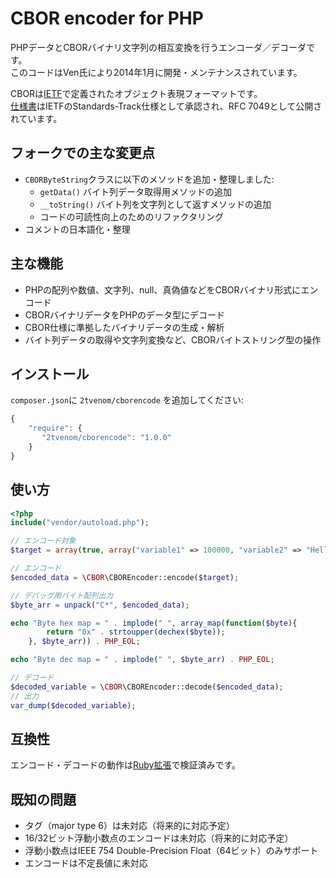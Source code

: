 # CBOR encoder for PHP

PHPデータとCBORバイナリ文字列の相互変換を行うエンコーダ／デコーダです。  
このコードはVen氏により2014年1月に開発・メンテナンスされています。

CBORは[IETF](http://ietf.org)で定義されたオブジェクト表現フォーマットです。  
[仕様書](http://tools.ietf.org/html/rfc7049)はIETFのStandards-Track仕様として承認され、RFC 7049として公開されています。

## フォークでの主な変更点

- `CBORByteString`クラスに以下のメソッドを追加・整理しました:
  - `getData()` バイト列データ取得用メソッドの追加
  - `__toString()` バイト列を文字列として返すメソッドの追加
  - コードの可読性向上のためのリファクタリング
- コメントの日本語化・整理

## 主な機能

- PHPの配列や数値、文字列、null、真偽値などをCBORバイナリ形式にエンコード
- CBORバイナリデータをPHPのデータ型にデコード
- CBOR仕様に準拠したバイナリデータの生成・解析
- バイト列データの取得や文字列変換など、CBORバイトストリング型の操作

## インストール

`composer.json`に `2tvenom/cborencode` を追加してください:

```JavaScript
{
    "require": {
       "2tvenom/cborencode": "1.0.0"
    }
}
```

## 使い方

```php
<?php
include("vendor/autoload.php");

// エンコード対象
$target = array(true, array("variable1" => 100000, "variable2" => "Hello, World!", "Hello!"), 0.234, 0, null, 590834290589032580);

// エンコード
$encoded_data = \CBOR\CBOREncoder::encode($target);

// デバッグ用バイト配列出力
$byte_arr = unpack("C*", $encoded_data);

echo "Byte hex map = " . implode(" ", array_map(function($byte){
        return "0x" . strtoupper(dechex($byte));
    }, $byte_arr)) . PHP_EOL;

echo "Byte dec map = " . implode(" ", $byte_arr) . PHP_EOL;

// デコード
$decoded_variable = \CBOR\CBOREncoder::decode($encoded_data);
// 出力
var_dump($decoded_variable);
```

## 互換性

エンコード・デコードの動作は[Ruby拡張](https://github.com/cabo/cbor-ruby)で検証済みです。

## 既知の問題

- タグ（major type 6）は未対応（将来的に対応予定）
- 16/32ビット浮動小数点のエンコードは未対応（将来的に対応予定）
- 浮動小数点はIEEE 754 Double-Precision Float（64ビット）のみサポート
- エンコードは不定長値に未対応
